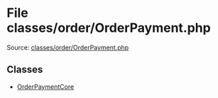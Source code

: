 File classes/order/OrderPayment.php
=========

Source: [classes/order/OrderPayment.php](https://github.com/PrestaShop/PrestaShop/blob/1.6.1.3/classes/order/OrderPayment.php)


Classes
-------

* [OrderPaymentCore](class.OrderPaymentCore.md)

